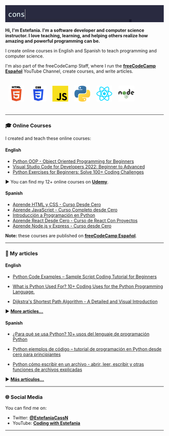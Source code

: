 <img src="./assets/greetings.gif">

<br>

**Hi, I'm Estefania. I'm a software developer and computer science instructor. I love teaching, learning, and helping others realize how amazing and powerful programming can be.**

I create online courses in English and Spanish to teach programming and computer science.

I'm also part of the freeCodeCamp Staff, where I run the [**freeCodeCamp Español**](https://www.youtube.com/freecodecampespanol) YouTube Channel, create courses, and write articles.

<div style="display: flex">

<img width="50px" 
    height="50px" 
    style="margin: 10px"
    src="./assets/html.svg">

<img width="50px" 
    height="50px" 
    style="margin: 10px"
    src="./assets/css.svg">

<img width="50px" 
    height="50px" 
    style="margin: 10px"
    src="./assets/javascript.svg">

<img width="50px" 
    height="50px" 
    style="margin: 10px"
    src="./assets/python.svg">

<img width="50px" 
    height="50px" 
    style="margin: 10px"
    src="./assets/react.svg">

<img width="50px" 
    height="50px" 
    style="margin: 10px"
    src="./assets/node.svg">

</div>

-----

### 🎓 Online Courses

I created and teach these online courses:

#### English

- [Python OOP - Object Oriented Programming for Beginners](https://www.udemy.com/course/python-object-oriented-programming-oop/)
- [Visual Studio Code for Developers 2022: Beginner to Advanced](https://www.udemy.com/course/learn-visual-studio-code-vscode-course/)
- [Python Exercises for Beginners: Solve 100+ Coding Challenges](https://www.udemy.com/course/python-exercises-for-beginners-solve-coding-challenges/)

▶ You can find my 12+ online courses on [**Udemy**](https://www.udemy.com/user/estefania-cn/). 

#### Spanish

- [Aprende HTML y CSS - Curso Desde Cero](https://www.youtube.com/watch?v=XqFR2lqBYPs)
- [Aprende JavaScript - Curso Completo desde Cero](https://www.youtube.com/watch?v=ivdTnPl1ND0)
- [Introducción a Programación en Python](https://www.youtube.com/watch?v=DLikpfc64cA)
- [Aprende React Desde Cero - Curso de React Con Proyectos](https://www.youtube.com/watch?v=6Jfk8ic3KVk)
- [Aprende Node.js y Express - Curso desde Cero](https://www.youtube.com/watch?v=1hpc70_OoAg)

**Note:** these courses are published on [**freeCodeCamp Español**](https://www.youtube.com/freecodecampespanol). 

--------



### 📘 My articles 

#### English

- [Python Code Examples – Sample Script Coding Tutorial for Beginners](https://www.freecodecamp.org/news/python-code-examples-sample-script-coding-tutorial-for-beginners/)

- [What is Python Used For? 10+ Coding Uses for the Python Programming Language.](https://www.freecodecamp.org/news/what-is-python-used-for-10-coding-uses-for-the-python-programming-language/)

- [Dijkstra's Shortest Path Algorithm - A Detailed and Visual Introduction](https://www.freecodecamp.org/news/dijkstras-shortest-path-algorithm-visual-introduction/)


▶ [**More articles...**](https://freecodecamp.org/news/author/estefaniacn)

#### Spanish

- [¿Para qué se usa Python? 10+ usos del lenguaje de programación Python](https://www.freecodecamp.org/espanol/news/para-que-se-usa-python-10-usos-del-lenguaje-de-programacion-python/)

- [Python ejemplos de código – tutorial de programación en Python desde cero para principiantes](https://www.freecodecamp.org/espanol/news/python-ejemplos-de-codigo-tutorial-de-programacion-en-python-desde-cero-para-principiantes/)

- [Python cómo escribir en un archivo - abrir, leer, escribir y otras funciones de archivos explicadas](https://www.freecodecamp.org/espanol/news/python-como-escribir-en-un-archivo-abrir-leer-escribir-y-otras-funciones-de-archivos-explicadas/)

▶ [**Más artículos...**](https://www.freecodecamp.org/espanol/news/author/estefaniacn)

--------


### 🌐 Social Media

You can find me on:

- Twitter: [**@EstefaniaCassN**](https://twitter.com/EstefaniaCassN)
- YouTube: [**Coding with Estefania**](https://www.youtube.com/codingwithestefania) 
 
--------
